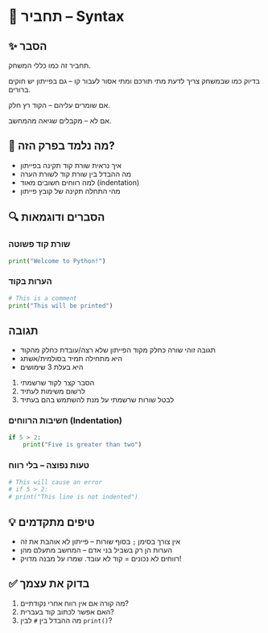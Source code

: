 # 📘 תחביר – Syntax

## ✨ הסבר
תחביר זה כמו כללי המשחק. 

בדיוק כמו שבמשחק צריך לדעת מתי תורכם ומתי אסור לעבור קו – גם בפייתון יש חוקים ברורים. 

אם שומרים עליהם – הקוד רץ חלק.

אם לא – מקבלים שגיאה מהמחשב.

## 🧠 מה נלמד בפרק הזה?
- איך נראית שורת קוד תקינה בפייתון  
- מה ההבדל בין שורת קוד לשורת הערה  
- למה רווחים חשובים מאוד (indentation)  
- מהי התחלה תקינה של קובץ פייתון  

## 🔍 הסברים ודוגמאות

### שורת קוד פשוטה
```python
print("Welcome to Python!")
```

### הערות בקוד
```python
# This is a comment
print("This will be printed")
```

## תגובה
- תגובה זוהי שורה כחלק מקוד הפייתון שלא רצה/עובדת כחלק מהקוד
- היא מתחילה תמיד בסולמית/אשתג
- היא בעלת 3 שימושים
1. הסבר קצר לקוד שרשמתי
2. לרשום משימות לעתיד
3. לבטל שורות שרשמתי על מנת להשתמש בהם בעתיד

### חשיבות הרווחים (Indentation)
```python
if 5 > 2:
    print("Five is greater than two")
```

### טעות נפוצה – בלי רווח
```python
# This will cause an error
# if 5 > 2:
# print("This line is not indented")
```

## 💡 טיפים מתקדמים
- אין צורך בסימן `;` בסוף שורות – פייתון לא אוהבת את זה  
- הערות הן רק בשביל בני אדם – המחשב מתעלם מהן  
- רווחים לא נכונים = קוד לא עובד. שמרו על מבנה מדויק!  

## ✅ בדוק את עצמך
1. מה קורה אם אין רווח אחרי נקודתיים?  
2. האם אפשר לכתוב קוד בעברית?  
3. מה ההבדל בין `#` לבין `print()`?
